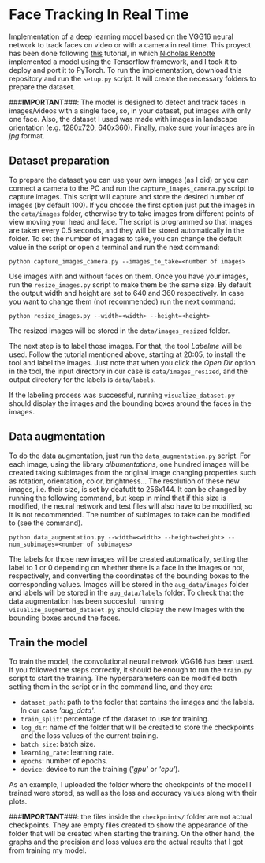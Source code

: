 # Face Tracking In Real Time
Implementation of a deep learning model based on the VGG16 neural network to track faces on video or with a camera in real time. This proyect has been done following [this](https://www.youtube.com/watch?v=N_W4EYtsa10&t=6473s) tutorial, in which [Nicholas Renotte](https://www.youtube.com/@NicholasRenotte) implemented a model using the Tensorflow framework, and I took it to deploy and port it to PyTorch. To run the implementation, download this repository and run the ```setup.py``` script. It will create the necessary folders to prepare the dataset.

###**IMPORTANT**###: The model is designed to detect and track faces in images/videos with a single face, so, in your dataset, put images with only one face. Also, the dataset I used was made with images in landscape orientation (e.g. 1280x720, 640x360). Finally, make sure your images are in _jpg_ format.


## Dataset preparation
To prepare the dataset you can use your own images (as I did) or you can connect a camera to the PC and run the ```capture_images_camera.py``` script to capture images. This script will capture and store the desired number of images (by default 100). If you choose the first option just put the images in the ```data/images``` folder, otherwise try to take images from different points of view moving your head and face. The script is programmed so that images are taken every 0.5 seconds, and they will be stored automatically in the folder. To set the number of images to take, you can change the default value in the script or open a terminal and run the next command:
```
python capture_images_camera.py --images_to_take=<number of images>
```
Use images with and without faces on them. Once you have your images, run the ```resize_images.py``` script to make them be the same size. By default the output width and height are set to 640 and 360 respectively. In case you want to change them (not recommended) run the next command:
```
python resize_images.py --width=<width> --height=<height>
```
The resized images will be stored in the ```data/images_resized``` folder.

The next step is to label those images. For that, the tool _Labelme_ will be used. Follow the tutorial mentioned above, starting at 20:05, to install the tool and label the images. Just note that when you click the _Open Dir_ option in the tool, the input directory in our case is ```data/images_resized```, and the output directory for the labels is ```data/labels```.

If the labeling process was successful, running ```visualize_dataset.py``` should display the images and the bounding boxes around the faces in the images.

## Data augmentation
To do the data augmentation, just run the ```data_augmentation.py``` script. For each image, using the library _albumentations_, one hundred images will be created taking subimages from the original image changing properties such as rotation, orientation, color, brightness... The resolution of these new images, i.e. their size, is set by deafutlt to 256x144. It can be changed by running the following command, but keep in mind that if this size is modified, the neural network and test files will also have to be modified, so it is not recommended. The number of subimages to take can be modified to (see the command).
```
python data_augmentation.py --width=<width> --height=<height> --num_subimages=<number of subimages>
```
The labels for those new images will be created automatically, setting the label to 1 or 0 depending on whether there is a face in the images or not, respectively, and converting the coordinates of the bounding boxes to the corresponding values. Images will be stored in the ```aug_data/images``` folder and labels will be stored in the ```aug_data/labels``` folder. To check that the data augmentation has been succesful, running ```visualize_augmented_dataset.py``` should display the new images with the bounding boxes around the faces.

## Train the model
To train the model, the convolutional neural network VGG16 has been used. If you followed the steps correctly, it should be enough to run the ```train.py``` script to start the training. The hyperparameters can be modified both setting them in the script or in the command line, and they are:
- ```dataset_path```: path to the fodler that contains the images and the labels. In our case _'aug_data'_.
- ```train_split```: percentage of the dataset to use for training.
- ```log_dir```: name of the folder that will be created to store the checkpoints and the loss values of the current training.
- ```batch_size```: batch size.
- ```learning_rate```: learning rate.
- ```epochs```: number of epochs.
- ```device```: device to run the training (_'gpu'_ or _'cpu'_).

As an example, I uploaded the folder where the checkpoints of the model I trained were stored, as well as the loss and accuracy values along with their plots.

###**IMPORTANT**###: the files inside the ```checkpoints/``` folder are not actual checkpoints. They are empty files created to show the appearance of the folder that will be created when starting the training. On the other hand, the graphs and the precision and loss values are the actual results that I got from training my model.
